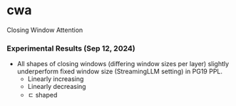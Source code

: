 # cwa
Closing Window Attention

### Experimental Results (Sep 12, 2024)

- All shapes of closing windows (differing window sizes per layer) slightly underperform fixed window size (StreamingLLM setting) in PG19 PPL.
  - Linearly increasing
  - Linearly decreasing
  - ㄷ shaped
